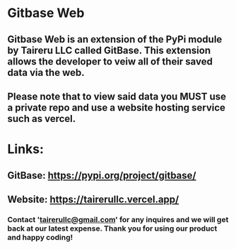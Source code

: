 # Gitbase Web

## Gitbase Web is an extension of the PyPi module by Taireru LLC called GitBase. This extension allows the developer to veiw all of their saved data via the web.
## Please note that to view said data you **MUST** use a private repo and use a website hosting service such as vercel.

# Links: 
## GitBase: https://pypi.org/project/gitbase/
## Website: https://tairerullc.vercel.app/


### Contact 'tairerullc@gmail.com' for any inquires and we will get back at our latest expense. Thank you for using our product and happy coding!


